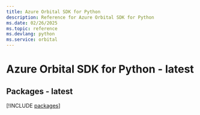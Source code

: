```yaml
---
title: Azure Orbital SDK for Python
description: Reference for Azure Orbital SDK for Python
ms.date: 02/26/2025
ms.topic: reference
ms.devlang: python
ms.service: orbital
---
```

# Azure Orbital SDK for Python - latest
## Packages - latest
[!INCLUDE [packages](orbital-index.md)]